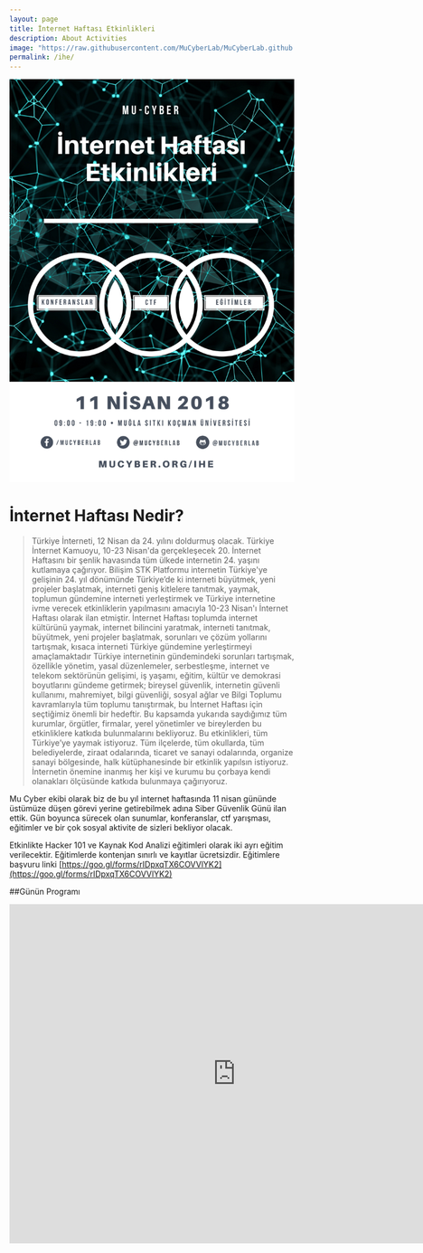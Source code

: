 ```yaml
---
layout: page
title: İnternet Haftası Etkinlikleri
description: About Activities
image: "https://raw.githubusercontent.com/MuCyberLab/MuCyberLab.github.io/master/assets/img/images/MuCyberIHE.jpg"
permalink: /ihe/
---
```

 [![image](https://raw.githubusercontent.com/MuCyberLab/MuCyberLab.github.io/master/assets/img/images/MuCyberIHE.jpg)]() 

# İnternet Haftası Nedir?

<blockquote>Türkiye İnterneti, 12 Nisan da 24. yılını doldurmuş olacak. Türkiye İnternet
Kamuoyu, 10-23 Nisan'da gerçekleşecek 20. İnternet Haftasını bir şenlik havasında
tüm ülkede internetin 24. yaşını kutlamaya çağırıyor. Bilişim STK Platformu
internetin Türkiye'ye gelişinin 24. yıl dönümünde Türkiye’de ki interneti büyütmek,
yeni projeler başlatmak, interneti geniş kitlelere tanıtmak, yaymak, toplumun
gündemine interneti yerleştirmek ve Türkiye internetine ivme verecek etkinliklerin
yapılmasını amacıyla 10-23 Nisan'ı İnternet Haftası olarak ilan etmiştir.
İnternet Haftası toplumda internet kültürünü yaymak, internet bilincini yaratmak,
interneti tanıtmak, büyütmek, yeni projeler başlatmak, sorunları ve çözüm yollarını
tartışmak, kısaca interneti Türkiye gündemine yerleştirmeyi amaçlamaktadır
Türkiye internetinin gündemindeki sorunları tartışmak, özellikle yönetim, yasal
düzenlemeler, serbestleşme, internet ve telekom sektörünün gelişimi, iş yaşamı,
eğitim, kültür ve demokrasi boyutlarını gündeme getirmek; bireysel güvenlik,
internetin güvenli kullanımı, mahremiyet, bilgi güvenliği, sosyal ağlar ve Bilgi
Toplumu kavramlarıyla tüm toplumu tanıştırmak, bu İnternet Haftası için
seçtiğimiz önemli bir hedeftir. Bu kapsamda yukarıda saydığımız tüm kurumlar,
örgütler, firmalar, yerel yönetimler ve bireylerden bu etkinliklere katkıda
bulunmalarını bekliyoruz. Bu etkinlikleri, tüm Türkiye’ye yaymak istiyoruz. Tüm
ilçelerde, tüm okullarda, tüm belediyelerde, ziraat odalarında, ticaret ve sanayi
odalarında, organize sanayi bölgesinde, halk kütüphanesinde bir etkinlik yapılsın
istiyoruz. İnternetin önemine inanmış her kişi ve kurumu bu çorbaya kendi
olanakları ölçüsünde katkıda bulunmaya çağırıyoruz.</blockquote>

Mu Cyber ekibi olarak biz de bu yıl internet haftasında 11 nisan gününde üstümüze düşen görevi yerine getirebilmek adına Siber Güvenlik Günü ilan ettik. Gün boyunca sürecek olan sunumlar, konferanslar, ctf yarışması, eğitimler ve bir çok sosyal aktivite de sizleri bekliyor olacak. 

Etkinlikte Hacker 101 ve Kaynak Kod Analizi eğitimleri olarak iki ayrı eğitim verilecektir.
Eğitimlerde kontenjan sınırlı ve kayıtlar ücretsizdir.
Eğitimlere başvuru linki [https://goo.gl/forms/rIDpxqTX6COVVlYK2](https://goo.gl/forms/rIDpxqTX6COVVlYK2)

##Günün Programı

<iframe src="https://calendar.google.com/calendar/b/2/embed?title=Mu-Cyber%20%C4%B0nternet%20Haftas%C4%B1%20Etkinlikleri&amp;showTitle=0&amp;showNav=0&amp;showDate=0&amp;showPrint=0&amp;showTabs=0&amp;showCalendars=0&amp;showTz=0&amp;mode=DAY&amp;dates=20180411/20180411&amp;height=600&amp;wkst=1&amp;hl=tr&amp;bgcolor=%23ffffff&amp;src=mucyberlab%40gmail.com&amp;color=%23141414&amp;ctz=Europe%2FIstanbul" style="border-width:0" width="800" height="600" frameborder="0" scrolling="no"></iframe>

